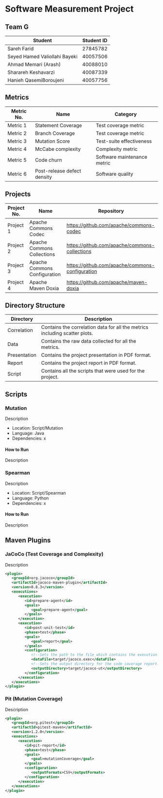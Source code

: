 # Software Measurement Project
## Team G
Student  | Student ID
-------- | ----------
Sareh Farid  | 27845782
Seyed Hamed Valiollahi Bayeki  | 40057506
Ahmad Memari (Arash) | 40088010
Sharareh Keshavarzi | 40087339
Hanieh QasemiBoroujeni | 40057756

## Metrics
Metric No.  | Name | Category
----------- | ---- | --------
Metric 1 | Statement Coverage | Test coverage metric
Metric 2 | Branch Coverage | Test coverage metric
Metric 3 | Mutation Score | Test-suite effectiveness
Metric 4 | McCabe complexity | Complexity metric
Metric 5 | Code churn | Software maintenance metric
Metric 6 | Post-release defect density | Software quality

## Projects
Project No.  | Name | Repository
------------ | ---- | ----------
Project 1 | Apache Commons Codec | https://github.com/apache/commons-codec
Project 2 | Apache Commons Collections | https://github.com/apache/commons-collections
Project 3 | Apache Commons Configuration | https://github.com/apache/commons-configuration
Project 4 | Apache Maven Doxia | https://github.com/apache/maven-doxia

## Directory Structure
Directory  | Description
---------- | -----------
Correlation  | Contains the correlation data for all the metrics including scatter plots.
Data  | Contains the raw data collected for all the metrics.
Presentation  | Contains the project presentation in PDF format.
Report  | Contains the project report in PDF format.
Script  | Contains all the scripts that were used for the project.

## Scripts
### Mutation
Description

- Location: Script/Mutation
- Language: Java
- Dependencies: x

#### How to Run
Description

### Spearman
Description

- Location: Script/Spearman
- Language: Python
- Dependencies: x

#### How to Run
Description

## Maven Plugins
### JaCoCo (Test Coverage and Complexity)
Description

```xml
<plugin>
   <groupId>org.jacoco</groupId>
   <artifactId>jacoco-maven-plugin</artifactId>
   <version>0.8.3</version>
   <executions>
      <execution>
         <id>prepare-agent</id>
         <goals>
            <goal>prepare-agent</goal>
         </goals>
      </execution>
      <execution>
         <id>post-unit-test</id>
         <phase>test</phase>
         <goals>
            <goal>report</goal>
         </goals>
         <configuration>
            <!--Sets the path to the file which contains the execution data. -->
            <dataFile>target/jacoco.exec</dataFile>
            <!--Sets the output directory for the code coverage report. -->
            <outputDirectory>target/jacoco-ut</outputDirectory>
         </configuration>
      </execution>
   </executions>
</plugin>
```

### Pit (Mutation Coverage)
Description

```xml
<plugin>
   <groupId>org.pitest</groupId>
   <artifactId>pitest-maven</artifactId>
   <version>1.2.0</version>
   <executions>
      <execution>
         <id>pit-report</id>
         <phase>test</phase>
         <goals>
            <goal>mutationCoverage</goal>
         </goals>
         <configuration>
            <outputFormats>CSV</outputFormats>
         </configuration>
      </execution>
   </executions>
</plugin>
```
